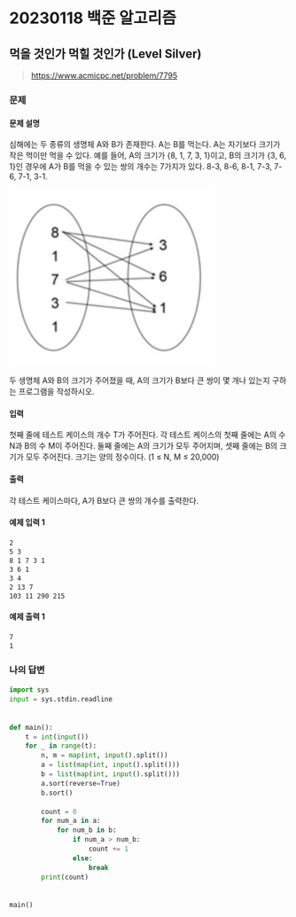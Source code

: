 # 20230118 백준 알고리즘

## 먹을 것인가 먹힐 것인가 (Level Silver)
> https://www.acmicpc.net/problem/7795

### 문제
#### 문제 설명
심해에는 두 종류의 생명체 A와 B가 존재한다. A는 B를 먹는다. A는 자기보다 크기가 작은 먹이만 먹을 수 있다. 예를 들어, A의 크기가 {8, 1, 7, 3, 1}이고, B의 크기가 {3, 6, 1}인 경우에 A가 B를 먹을 수 있는 쌍의 개수는 7가지가 있다. 8-3, 8-6, 8-1, 7-3, 7-6, 7-1, 3-1.

![](image/7795.png)

두 생명체 A와 B의 크기가 주어졌을 때, A의 크기가 B보다 큰 쌍이 몇 개나 있는지 구하는 프로그램을 작성하시오.

#### 입력
첫째 줄에 테스트 케이스의 개수 T가 주어진다. 각 테스트 케이스의 첫째 줄에는 A의 수 N과 B의 수 M이 주어진다. 둘째 줄에는 A의 크기가 모두 주어지며, 셋째 줄에는 B의 크기가 모두 주어진다. 크기는 양의 정수이다. (1 ≤ N, M ≤ 20,000) 

#### 출력
각 테스트 케이스마다, A가 B보다 큰 쌍의 개수를 출력한다.

#### 예제 입력 1
```
2
5 3
8 1 7 3 1
3 6 1
3 4
2 13 7
103 11 290 215
```

#### 예제 출력 1
```
7
1
```

### 나의 답변
```python
import sys
input = sys.stdin.readline


def main():
    t = int(input())
    for _ in range(t):
        n, m = map(int, input().split())
        a = list(map(int, input().split()))
        b = list(map(int, input().split()))
        a.sort(reverse=True)
        b.sort()

        count = 0
        for num_a in a:
            for num_b in b:
                if num_a > num_b:
                    count += 1
                else:
                    break
        print(count)


main()
```